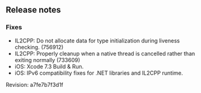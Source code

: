 ## Release notes

### Fixes

-   IL2CPP: Do not allocate data for type initialization during liveness checking. (756912)
-   IL2CPP: Properly cleanup when a native thread is cancelled rather than exiting normally (733609)
-   iOS: Xcode 7.3 Build & Run.
-   iOS: IPv6 compatibility fixes for .NET libraries and IL2CPP runtime.

Revision: a7fe7b7f3d1f
